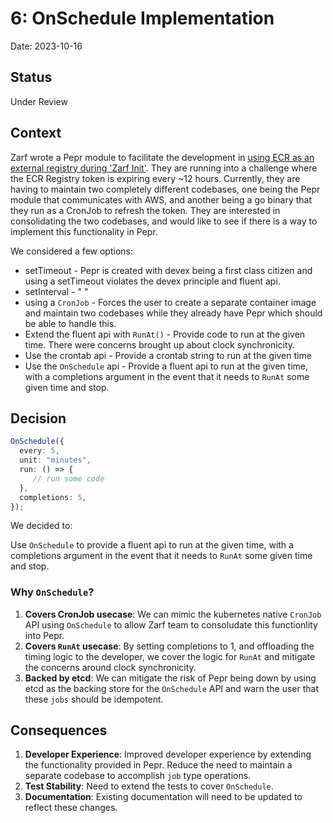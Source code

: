 # 6: OnSchedule Implementation

Date: 2023-10-16

## Status

Under Review

## Context

Zarf wrote a Pepr module to facilitate the development in [using ECR as an external registry during 'Zarf Init'](https://github.com/defenseunicorns/zarf/issues/1594). They are running into a challenge where the ECR Registry token is expiring every ~12 hours. Currently, they are having to maintain two completely different codebases, one being the Pepr module that communicates with AWS, and another being a go binary that they run as a CronJob to refresh the token. They are interested in consolidating the two codebases, and would like to see if there is a way to implement this functionality in Pepr.

We considered a few options:
- setTimeout - Pepr is created with devex being a first class citizen and using a setTimeout violates the devex principle and fluent api.
- setInterval - " " 
- using a `CronJob` - Forces the user to create a separate container image and maintain two codebases while they already have Pepr which should be able to handle this.
- Extend the fluent api with `RunAt()` - Provide code to run at the given time. There were concerns brought up about clock synchronicity.
- Use the crontab api - Provide a crontab string to run at the given time
- Use the `OnSchedule` api - Provide a fluent api to run at the given time, with a completions argument in the event that it needs to `RunAt` some given time and stop.

## Decision

```typescript
OnSchedule({
  every: 5,
  unit: "minutes",
  run: () => {
     // run some code
  },
  completions: 5,
});
```

We decided to:

Use `OnSchedule` to provide a fluent api to run at the given time, with a completions argument in the event that it needs to `RunAt` some given time and stop.

### Why `OnSchedule`?

1. **Covers CronJob usecase**: We can mimic the kubernetes native `CronJob` API using `OnSchedule` to allow Zarf team to consoludate this functionlity into Pepr.
2. **Covers `RunAt` usecase**: By setting completions to 1, and offloading the timing logic to the developer, we cover the logic for `RunAt` and mitigate the concerns around clock synchronicity.
3. **Backed by etcd**: We can mitigate the risk of Pepr being down by using etcd as the backing store for the `OnSchedule` API and warn the user that these `jobs` should be idempotent.


## Consequences

1. **Developer Experience**: Improved developer experience by extending the functionality provided in Pepr. Reduce the need to maintain a separate codebase to accomplish `job` type operations.
2. **Test Stability**: Need to extend the tests to cover `OnSchedule`.
3. **Documentation**: Existing documentation will need to be updated to reflect these changes.
